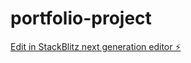 # portfolio-project

[Edit in StackBlitz next generation editor ⚡️](https://stackblitz.com/~/github.com/Amber-coder-ctrl/portfolio-project)